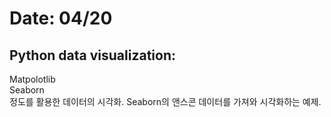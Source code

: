 # Date: 04/20

## Python data visualization:
Matpolotlib  
Seaborn  
정도를 활용한 데이터의 시각화. Seaborn의 앤스콘 데이터를 가져와 시각화하는 예제.
